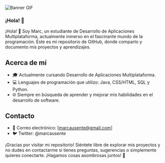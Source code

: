 ![Banner GIF](https://www.google.com/url?sa=i&url=https%3A%2F%2Fgithub.com%2Fsbrb&psig=AOvVaw0d219ORJkplgi0FZB1Z_AI&ust=1725762064953000&source=images&cd=vfe&opi=89978449&ved=0CBMQjRxqFwoTCNjKxujir4gDFQAAAAAdAAAAABAj)

### ¡Hola! 👋

¡Hola! 👋 Soy Marc, un estudiante de Desarrollo de Aplicaciones Multiplataforma, actualmente inmerso en el fascinante mundo de la programación. Este es mi repositorio de GitHub, donde comparto y documento mis proyectos y aprendizajes.

## Acerca de mí

- 🎓 Actualmente cursando Desarrollo de Aplicaciones Multiplataforma.
- 💻 Lenguajes de programación que utilizo: Java, CSS/HTML, SQL y Python.
- 🌐 Siempre en búsqueda de aprender y mejorar mis habilidades en el desarrollo de software.

## Contacto
- 📧 Correo electrónico: [marcausente@gmail.com]
- 🐦 Twitter: @marcausente

¡Gracias por visitar mi repositorio! Siéntete libre de explorar mis proyectos y no dudes en contactarme si tienes preguntas, sugerencias o simplemente quieres conectarte. ¡Hagamos cosas asombrosas juntos! 🚀
